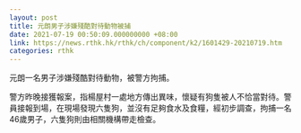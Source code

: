 ```yaml
---
layout: post
title: 元朗男子涉嫌殘酷對待動物被捕
date: 2021-07-19 00:50:09.000000000 +08:00
link: https://news.rthk.hk/rthk/ch/component/k2/1601429-20210719.htm
categories: rthk
---
```


元朗一名男子涉嫌殘酷對待動物，被警方拘捕。

警方昨晚接獲報案，指楊屋村一處地方傳出異味，懷疑有狗隻被人不恰當對待。警員接報到場，在現場發現六隻狗，並沒有足夠食水及食糧，經初步調查，拘捕一名46歲男子，六隻狗則由相關機構帶走檢查。
